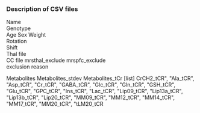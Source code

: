 ### Description of CSV files 

Name	
Genotype	
Age	
Sex	
Weight	
Rotation	
Shift	
Thal file	
CC file	
mrsthal_exclude	
mrspfc_exclude	
exclusion reason

Metabolites
Metabolites_stdev
Metabolites_tCr
[list] CrCH2_tCR", "Ala_tCR", "Asp_tCR", "Cr_tCR", "GABA_tCR", "Glc_tCR", "Gln_tCR", "GSH_tCR", "Glu_tCR", "GPC_tCR", "Ins_tCR", "Lac_tCR", "Lip09_tCR", "Lip13a_tCR", "Lip13b_tCR", "Lip20_tCR", "MM09_tCR", "MM12_tCR", "MM14_tCR", "MM17_tCR", "MM20_tCR", "tLM20_tCR

